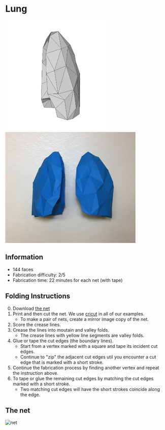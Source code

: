 # Lung

<img src="./Lung.png" height="350" alt="model"> <img src="./Lung-paper-model.JPG" height="350" alt="paper craft">

## Information

* 144 faces
* Fabrication difficulty: 2/5
* Fabrication time: 22 minutes for each net (with tape)

## Folding Instructions

0. Download [the net](./Lung-144_cut.svg)
1. Print and then cut the net. We use [cricut](https://home.cricut.com/) in all of our examples.
   * To make a pair of nets, create a mirror image copy of the net. 
2. Score the crease lines. 
3. Crease the lines into moutain and valley folds. 
   * The crease lines with yellow line segments are valley folds.
4. Glue or tape the cut edges (the boundary lines). 
   * Start from a vertex marked with a square and tape its incident cut edges. 
   * Continue to "zip" the adjacent cut edges util you encounter a cut edge that is marked with a short stroke. 
5. Continue the fabrication process by finding another vertex and repeat the instruction above.
6. To tape or glue the remaining cut edges by matching the cut edges marked with a short stroke. 
   * Two matching cut edges will have the short strokes coincide along the edge. 

## The net

<img src="https://cdn.rawgit.com/jmlien/polynet/ebb2997/nets/lung/Lung-144_cut.svg" width="800" alt="net">
